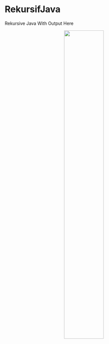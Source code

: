 # RekursifJava
Rekursive Java With Output
Here
<p align="center">
<!--   <img src="https://github.com/firmanprogrammer/codeigniter3_crud_bootstrap/blob/master/screenshots/ScreenshotCI.PNG" width="50%" /> -->
 <img src ="https://github.com/khitalhakiki/RekursifJava/blob/main/PublicClassRekursif.PNG" width = "50%" />

</p>
<!-- https://github.com/khitalhakiki/RekursifJava/blob/main/PublicClassRekursif.PNG -->

